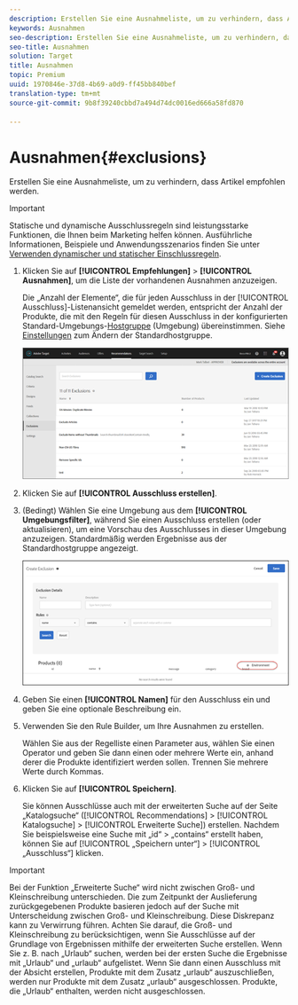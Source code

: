 ```yaml
---
description: Erstellen Sie eine Ausnahmeliste, um zu verhindern, dass Artikel empfohlen werden.
keywords: Ausnahmen
seo-description: Erstellen Sie eine Ausnahmeliste, um zu verhindern, dass Artikel empfohlen werden.
seo-title: Ausnahmen
solution: Target
title: Ausnahmen
topic: Premium
uuid: 1970846e-37d8-4b69-a0d9-ff45bb840bef
translation-type: tm+mt
source-git-commit: 9b8f39240cbbd7a494d74dc0016ed666a58fd870

---
```



# Ausnahmen{#exclusions}

Erstellen Sie eine Ausnahmeliste, um zu verhindern, dass Artikel empfohlen werden.

>[!IMPORTANT]
>
>Statische und dynamische Ausschlussregeln sind leistungsstarke Funktionen, die Ihnen beim Marketing helfen können. Ausführliche Informationen, Beispiele und Anwendungsszenarios finden Sie unter [Verwenden dynamischer und statischer Einschlussregeln](../../c-recommendations/c-algorithms/use-dynamic-and-static-inclusion-rules.md#concept_4CB5C0FA705D4E449BD0B37B3D987F9F).

1. Klicken Sie auf **[!UICONTROL Empfehlungen]** &gt; **[!UICONTROL Ausnahmen]**, um die Liste der vorhandenen Ausnahmen anzuzeigen.

   Die „Anzahl der Elemente“, die für jeden Ausschluss in der [!UICONTROL Ausschluss]-Listenansicht gemeldet werden, entspricht der Anzahl der Produkte, die mit den Regeln für diesen Ausschluss in der konfigurierten Standard-Umgebungs-[Hostgruppe](/help/administrating-target/hosts.md) (Umgebung) übereinstimmen. Siehe [Einstellungen](../../c-recommendations/plan-implement.md#concept_C1E1E2351413468692D6C21145EF0B84) zum Ändern der Standardhostgruppe.

   ![](assets/exclusions_list.png)

1. Klicken Sie auf **[!UICONTROL Ausschluss erstellen]**.

1. (Bedingt) Wählen Sie eine Umgebung aus dem **[!UICONTROL Umgebungsfilter]**, während Sie einen Ausschluss erstellen (oder aktualisieren), um eine Vorschau des Ausschlusses in dieser Umgebung anzuzeigen. Standardmäßig werden Ergebnisse aus der Standardhostgruppe angezeigt.

   ![Ausschluss erstellen](/help/c-recommendations/c-products/assets/CreateExclusion.png)

1. Geben Sie einen **[!UICONTROL Namen]** für den Ausschluss ein und geben Sie eine optionale Beschreibung ein.

1. Verwenden Sie den Rule Builder, um Ihre Ausnahmen zu erstellen.

   Wählen Sie aus der Regelliste einen Parameter aus, wählen Sie einen Operator und geben Sie dann einen oder mehrere Werte ein, anhand derer die Produkte identifiziert werden sollen. Trennen Sie mehrere Werte durch Kommas. 

1. Klicken Sie auf **[!UICONTROL Speichern]**.

   Sie können Ausschlüsse auch mit der erweiterten Suche auf der Seite „Katalogsuche“ ([!UICONTROL Recommendations] &gt; [!UICONTROL Katalogsuche] &gt; [!UICONTROL Erweiterte Suche]) erstellen. Nachdem Sie beispielsweise eine Suche mit „id“ &gt; „contains“ erstellt haben, können Sie auf [!UICONTROL „Speichern unter“] &gt; [!UICONTROL „Ausschluss“] klicken.

>[!IMPORTANT]
>
>Bei der Funktion „Erweiterte Suche“ wird nicht zwischen Groß- und Kleinschreibung unterschieden. Die zum Zeitpunkt der Auslieferung zurückgegebenen Produkte basieren jedoch auf der Suche mit Unterscheidung zwischen Groß- und Kleinschreibung. Diese Diskrepanz kann zu Verwirrung führen. Achten Sie darauf, die Groß- und Kleinschreibung zu berücksichtigen, wenn Sie Ausschlüsse auf der Grundlage von Ergebnissen mithilfe der erweiterten Suche erstellen. Wenn Sie z. B. nach „Urlaub“ suchen, werden bei der ersten Suche die Ergebnisse mit „Urlaub“ und „urlaub“ aufgelistet. Wenn Sie dann einen Ausschluss mit der Absicht erstellen, Produkte mit dem Zusatz „urlaub“ auszuschließen, werden nur Produkte mit dem Zusatz „urlaub“ ausgeschlossen. Produkte, die „Urlaub“ enthalten, werden nicht ausgeschlossen.